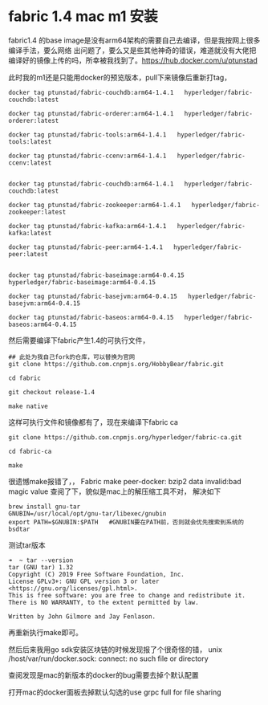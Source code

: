 # fabric 1.4 mac m1 安装

fabric1.4 的base image是没有arm64架构的需要自己去编译，但是我按网上很多编译手法，要么网络
出问题了，要么又是些其他神奇的错误，难道就没有大佬把编译好的镜像上传的吗，所幸被我找到了。https://hub.docker.com/u/ptunstad


此时我的m1还是只能用docker的预览版本，pull下来镜像后重新打tag，

```shell
docker tag ptunstad/fabric-couchdb:arm64-1.4.1   hyperledger/fabric-couchdb:latest

docker tag ptunstad/fabric-orderer:arm64-1.4.1   hyperledger/fabric-orderer:latest

docker tag ptunstad/fabric-tools:arm64-1.4.1   hyperledger/fabric-tools:latest

docker tag ptunstad/fabric-ccenv:arm64-1.4.1   hyperledger/fabric-ccenv:latest


docker tag ptunstad/fabric-couchdb:arm64-1.4.1   hyperledger/fabric-couchdb:latest

docker tag ptunstad/fabric-zookeeper:arm64-1.4.1   hyperledger/fabric-zookeeper:latest

docker tag ptunstad/fabric-kafka:arm64-1.4.1   hyperledger/fabric-kafka:latest

docker tag ptunstad/fabric-peer:arm64-1.4.1   hyperledger/fabric-peer:latest


docker tag ptunstad/fabric-baseimage:arm64-0.4.15   hyperledger/fabric-baseimage:arm64-0.4.15

docker tag ptunstad/fabric-basejvm:arm64-0.4.15   hyperledger/fabric-basejvm:arm64-0.4.15

docker tag ptunstad/fabric-baseos:arm64-0.4.15   hyperledger/fabric-baseos:arm64-0.4.15
```
    
然后需要编译下fabric产生1.4的可执行文件，

```shell
## 此处为我自己fork的仓库，可以替换为官网
git clone https://github.com.cnpmjs.org/HobbyBear/fabric.git

cd fabric

git checkout release-1.4

make native

```

这样可执行文件和镜像都有了，现在来编译下fabric ca

```shell
git clone https://github.com.cnpmjs.org/hyperledger/fabric-ca.git

cd fabric-ca

make 

```

很遗憾make报错了，，
Fabric make peer-docker: bzip2 data invalid:bad magic value
查阅了下，貌似是mac上的解压缩工具不对，
解决如下
```shell
brew install gnu-tar
GNUBIN=/usr/local/opt/gnu-tar/libexec/gnubin
export PATH=$GNUBIN:$PATH   #GNUBIN要在PATH前，否则就会优先搜索到系统的bsdtar

```

测试tar版本
```shell
➜  ~ tar --version
tar (GNU tar) 1.32
Copyright (C) 2019 Free Software Foundation, Inc.
License GPLv3+: GNU GPL version 3 or later <https://gnu.org/licenses/gpl.html>.
This is free software: you are free to change and redistribute it.
There is NO WARRANTY, to the extent permitted by law.

Written by John Gilmore and Jay Fenlason.

```

再重新执行make即可。

然后后来我用go sdk安装区块链的时候发现报了个很奇怪的错，
unix /host/var/run/docker.sock: connect: no such file or directory 


查阅发现是mac的新版本的docker的bug需要去掉个默认配置

打开mac的docker面板去掉默认勾选的use grpc full for file sharing